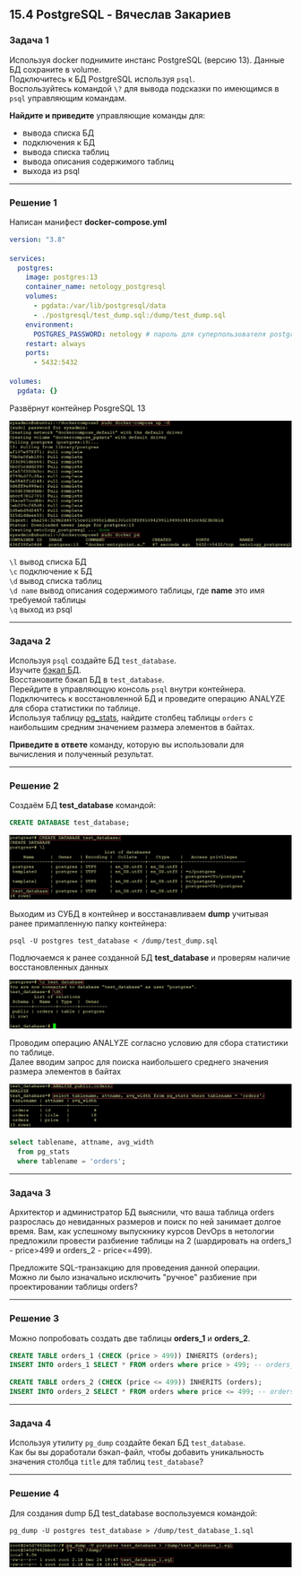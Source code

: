 ## 15.4 PostgreSQL - Вячеслав Закариев

### Задача 1

Используя docker поднимите инстанс PostgreSQL (версию 13). Данные БД сохраните в volume. \
Подключитесь к БД PostgreSQL используя `psql`. \
Воспользуйтесь командой `\?` для вывода подсказки по имеющимся в `psql` управляющим командам.

**Найдите и приведите** управляющие команды для:
- вывода списка БД
- подключения к БД
- вывода списка таблиц
- вывода описания содержимого таблиц
- выхода из psql

---

### Решение 1 

Написан манифест **docker-compose.yml**

```yaml
version: "3.8"

services:
  postgres:
    image: postgres:13
    container_name: netology_postgresql
    volumes:
      - pgdata:/var/lib/postgresql/data
      - ./postgresql/test_dump.sql:/dump/test_dump.sql
    environment:
      POSTGRES_PASSWORD: netology # пароль для суперпользователя postgres по умолчанию
    restart: always
    ports:
      - 5432:5432

volumes:
  pgdata: {}
```

Развёрнут контейнер PosgreSQL 13

![psql1](https://github.com/SlavaZakariev/netology/blob/ea43db8298860139f4de431d67695266285cfd9c/db-devops/15.4_postgresql/resources/psql_1.1.jpg)

`\l` вывод списка БД \
`\c` подключение к БД \
`\d` вывод списка таблиц \
`\d name` вывод описания содержимого таблицы, где **name** это имя требуемой таблицы \
`\q` выход из psql

---

### Задача 2

Используя `psql` создайте БД `test_database`. \
Изучите [бэкап БД](https://github.com/netology-code/virt-homeworks/tree/master/06-db-04-postgresql/test_data). \
Восстановите бэкап БД в `test_database`. \
Перейдите в управляющую консоль `psql` внутри контейнера. \
Подключитесь к восстановленной БД и проведите операцию ANALYZE для сбора статистики по таблице. \
Используя таблицу [pg_stats](https://postgrespro.ru/docs/postgresql/12/view-pg-stats), найдите столбец таблицы `orders`
с наибольшим средним значением размера элементов в байтах.

**Приведите в ответе** команду, которую вы использовали для вычисления и полученный результат.

---

### Решение 2

Создаём БД **test_database** командой:
```sql
CREATE DATABASE test_database;
```

![sql](https://github.com/SlavaZakariev/netology/blob/cade76dca4f8446394cde36dc1a9b6f5a7f46b18/db-devops/15.4_postgresql/resources/psql_1.2.jpg)

Выходим из СУБД в контейнер и восстанавливаем **dump** учитывая ранее примапленную папку контейнера:

```shell
psql -U postgres test_database < /dump/test_dump.sql
```

Подлючаемся к ранее созданной БД **test_database** и проверям наличие восстановленных данных

![dump](https://github.com/SlavaZakariev/netology/blob/cade76dca4f8446394cde36dc1a9b6f5a7f46b18/db-devops/15.4_postgresql/resources/psql_1.3.jpg)

 Проводим операцию ANALYZE согласно условию для сбора статистики по таблице. \
 Далее вводим запрос для поиска наибольшего среднего значения размера элементов в байтах

![analyze](https://github.com/SlavaZakariev/netology/blob/cade76dca4f8446394cde36dc1a9b6f5a7f46b18/db-devops/15.4_postgresql/resources/psql_1.4.jpg)

```sql
select tablename, attname, avg_width
  from pg_stats
  where tablename = 'orders';
```

---

### Задача 3

Архитектор и администратор БД выяснили, что ваша таблица orders разрослась до невиданных размеров и
поиск по ней занимает долгое время. Вам, как успешному выпускнику курсов DevOps в нетологии предложили
провести разбиение таблицы на 2 (шардировать на orders_1 - price>499 и orders_2 - price<=499).

Предложите SQL-транзакцию для проведения данной операции. \
Можно ли было изначально исключить "ручное" разбиение при проектировании таблицы orders?

---

### Решение 3

Можно попробовать создать две таблицы **orders_1** и **orders_2**.

```sql
CREATE TABLE orders_1 (CHECK (price > 499)) INHERITS (orders);
INSERT INTO orders_1 SELECT * FROM orders where price > 499; -- orders_1: price>499
```
```sql
CREATE TABLE orders_2 (CHECK (price <= 499)) INHERITS (orders);
INSERT INTO orders_2 SELECT * FROM orders where price <= 499; -- orders_2: price<=499
```
---

### Задача 4

Используя утилиту `pg_dump` создайте бекап БД `test_database`. \
Как бы вы доработали бэкап-файл, чтобы добавить уникальность значения столбца `title` для таблиц `test_database`?

---

### Решение 4

Для создания dump БД test_database воспользуемся командой:

```shell
pg_dump -U postgres test_database > /dump/test_database_1.sql
```
![pg_dump](https://github.com/SlavaZakariev/netology/blob/1f962de3c4125718d63f17420066b9d72670066b/db-devops/15.4_postgresql/resources/psql_1.5.jpg)
